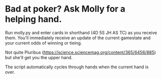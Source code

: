 # Bad at poker? Ask Molly for a helping hand.

Run molly.py and enter cards in shorthand (4D 5S JH AS TC) as you receive them. You'll immediately receive an update of the current gamestate and your current odds of winning or tieing.

Not quite Pluribus (https://science.sciencemag.org/content/365/6456/885) but she'll get you the upper hand.

The script automatically cycles through hands when the current hand is over.
